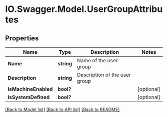 # IO.Swagger.Model.UserGroupAttributes
## Properties

Name | Type | Description | Notes
------------ | ------------- | ------------- | -------------
**Name** | **string** | Name of the user group  | 
**Description** | **string** | Description of the user group  | 
**IsMachineEnabled** | **bool?** |  | [optional] 
**IsSystemDefined** | **bool?** |  | [optional] 

[[Back to Model list]](../README.md#documentation-for-models) [[Back to API list]](../README.md#documentation-for-api-endpoints) [[Back to README]](../README.md)

